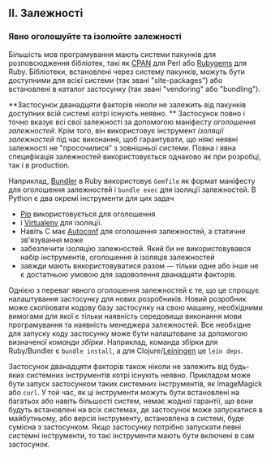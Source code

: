 ## II. Залежності
### Явно оголошуйте та ізолюйте залежності

Більшість мов програмування мають системи пакунків для розповсюдження бібліотек, такі як [CPAN](http://www.cpan.org/) 
для Perl або [Rubygems](http://rubygems.org/) для Ruby. Бібліотеки, встановлені через систему пакунків, 
можуть бути доступними для всієї системи (так звані "site-packages") або встановлені в каталог застосунку 
(так звані "vendoring" або "bundling").

**Застосунок дванадцяти факторів ніколи не залежить від пакунків доступних всій системі котрі існують неявно.
** Застосунок повно і точно вказує всі свої залежності за допомогою маніфесту *оголошення залежностей*. 
Крім того, він використовує інструмент *ізоляції залежностей* під час виконання, щоб гарантувати, 
що ніякі неявні залежності не "просочилися" з зовнішньої системи. Повна і явна специфікація залежностей використовується 
однаково як при розробці, так і в production.

Наприклад, [Bundler](https://bundler.io/) в Ruby використовує `Gemfile` як формат маніфесту для оголошення 
залежностей і `bundle exec` для ізоляції залежностей. В Python є два окремі інструменти для цих задач 
- [Pip](http://www.pip-installer.org/en/latest/) використовується для оголошення 
- і [Virtualenv](http://www.virtualenv.org/en/latest/) для ізоляції. 
- Навіть C має [Autoconf](http://www.gnu.org/s/autoconf/) для оголошення залежностей, а статичне зв'язування може 
- забезпечити ізоляцію залежностей. Який би не використовувався набір інструментів, оголошення й ізоляція залежностей 
- завжди мають використовуватися разом — тільки одне або інше не є достатньою умовою для задоволення дванадцяти факторів.

Однією з переваг явного оголошення залежностей є те, що це спрощує налаштування застосунку для нових розробників. 
Новий розробник може скопіювати кодову базу застосунку на свою машину, необхідними вимогами для якої є тільки наявність 
середовища виконання мови програмування та наявність менеджера залежностей. Все необхідне для запуску коду застосунку 
може бути налаштоване за допомогою визначеної *команди збірки*. Наприклад, команда збірки для Ruby/Bundler 
є `bundle install`, а для Clojure/[Leiningen](https://github.com/technomancy/leiningen#readme) це `lein deps`.

Застосунок дванадцяти факторів також ніколи не залежить від будь-яких системних інструментів котрі існують неявно. 
Прикладом може бути запуск застосунком таких системних інструментів, як ImageMagick або `curl`. 
У той час, як ці інструменти можуть бути встановлені на багатьох або навіть більшості систем, немає жодної гарантії, 
що вони будуть встановлені на всіх системах, де застосунок може запускатися в майбутньому, або версія інструменту, 
встановлена в системі, буде сумісна з застосунком. Якщо застосунку потрібно запускати певні системні інструменти, 
то такі інструменти мають бути включені в сам застосунок.